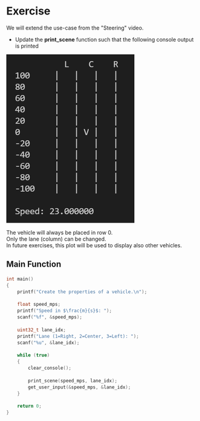 # Exercise

We will extend the use-case from the "Steering" video.

- Update the **print_scene** function such that the following console output is printed

![alt](../../media/9_ScenePrint.png)

The vehicle will always be placed in row 0.  
Only the lane (column) can be changed.  
In future exercises, this plot will be used to display also other vehicles.  

## Main Function

```cpp
int main()
{
    printf("Create the properties of a vehicle.\n");

    float speed_mps;
    printf("Speed in $\frac{m}{s}$: ");
    scanf("%f", &speed_mps);

    uint32_t lane_idx;
    printf("Lane (1=Right, 2=Center, 3=Left): ");
    scanf("%u", &lane_idx);

    while (true)
    {
        clear_console();

        print_scene(speed_mps, lane_idx);
        get_user_input(&speed_mps, &lane_idx);
    }

    return 0;
}
```
